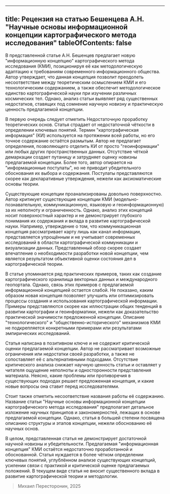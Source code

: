  ---
title: Рецензия на статью Бешенцева А.Н. "Научные основы информационной концепции картографического метода исследования"
tableOfContents: false
---
В представленной статье А.Н. Бешенцев предлагает новую "информационную концепцию" картографического метода исследования (КМИ), позиционируя её как методологическую адаптацию к требованиям современного информационного общества. Автор утверждает, что данная концепция позволит преодолеть несоответствие между теоретическим осмыслением КМИ и его технологическим содержанием, а также обеспечит методологическое единство картографической науки при изучении различных космических тел. Однако, анализ статьи выявляет ряд существенных недостатков, ставящих под сомнение научную новизну и практическую ценность предлагаемой концепции.

В первую очередь следует отметить Недостаточную проработку теоретических основ. Статья страдает от недостаточной чёткости в определении ключевых понятий. Термин "картографическая информация" (КИ) используется на протяжении всей работы, но его точное содержание остаётся размытым. Автор не предлагает  определения, позволяющего отделить КИ от просто "геоинформации" или любых других пространственных данных. Отсутствие чёткой демаркации создает путаницу и затрудняет оценку новизны предлагаемой концепции. Более того, автор опирается на "информационные постулаты", но не приводит убедительного обоснования их выбора и содержания. Постулаты представляются скорее как декларативные утверждения, нежели как аксиоматические основы теории.

Существующие концепции проанализированы довольно поверхностно. Автор критикует существующие концепции КМИ (модельно-познавательную, коммуникационную, языковую и геоинформационную) за их неполноту и ограниченность. Однако, анализ этих концепций носит поверхностный характер и не демонстрирует глубокого понимания их содержания и вклада в развитие картографической науки. Например, утверждение о том, что коммуникационная концепция рассматривает карту лишь как канал информации, представляется упрощённым и не учитывает современных исследований в области картографической коммуникации и визуализации данных. Представленный обзор скорее создает впечатление о необходимости разработки новой концепции, чем является результатом объективной оценки состояния дел в картографической теории.

В статье упоминается ряд практических примеров, таких как создание картографического хранилища векторных данных и международного геопортала. Однако, связь этих примеров с предлагаемой информационной концепцией остается слабой. Не показано, каким образом новая концепция позволяет улучшить или оптимизировать процессы создания и использования картографической информации. Примеры представляются скорее как иллюстрации общих тенденций в развитии картографии и геоинформатики, нежели как доказательство практической значимости предложенной концепции. Описание "технологического" и "общественно-исторического" механизмов КМИ не подкрепляется конкретными примерами или результатами эмпирических исследований.

Статья написана в позитивном ключе и не содержит критической оценки предлагаемой концепции. Автор не рассматривает возможные ограничения или недостатки своей разработки, а также не сопоставляет её с альтернативными подходами. Отсутствие критического анализа снижает научную ценность статьи и оставляет у читателя ощущение неполноты и односторонности представления материала. Неясно, какие проблемы или противоречия в существующих подходах решает предложенная концепция, и какие новые вопросы она ставит перед исследователями.

Стоит также отметить несоответствие названия работы её содержанию. Название статьи "Научные основы информационной концепции картографического метода исследования" предполагает детальное изложение научных принципов и закономерностей, лежащих в основе предлагаемой концепции. Однако, статья в большей степени посвящена описанию структуры и этапов концепции, нежели обоснованию её научных основ.

В целом, представленная статья не демонстрирует достаточной научной новизны и убедительности. Предлагаемая "информационная концепция" КМИ остаётся недостаточно проработанной и обоснованной. Статья нуждается в более чётком определении ключевых понятий, углублённом анализе существующих концепций, усилении связи с практикой и критической оценке предлагаемых положений. В текущем виде статья не вносит существенного вклада в развитие картографической теории и методологии.

> Михаил Пересторонин, 2025
